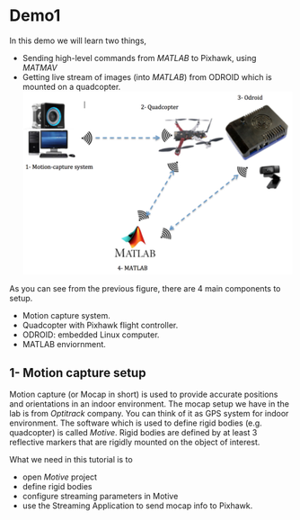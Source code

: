 # Demo1
In this demo we will learn two things,
* Sending high-level commands  from *MATLAB* to Pixhawk, using *MATMAV*
* Getting live stream of images (into *MATLAB*) from ODROID which is mounted on a quadcopter.
![](demo1.png)

As you can see from the previous figure, there are 4 main components to setup.
* Motion capture system.
* Quadcopter with Pixhawk flight controller.
* ODROID: embedded Linux computer.
* MATLAB enviornment.

## 1- Motion capture setup
Motion capture (or Mocap in short) is used to provide accurate positions and orientations in an indoor environment. The mocap setup we have in the lab is from *Optitrack* company. You can think of it as GPS system for indoor environment. The software which is used to define rigid bodies (e.g. quadcopter) is called *Motive*. Rigid bodies are defined by at least 3 reflective markers that are rigidly mounted on the object of interest.

What we need in this tutorial is to
* open *Motive* project
* define rigid bodies
* configure streaming parameters in Motive
* use the Streaming Application to send mocap info to Pixhawk.

